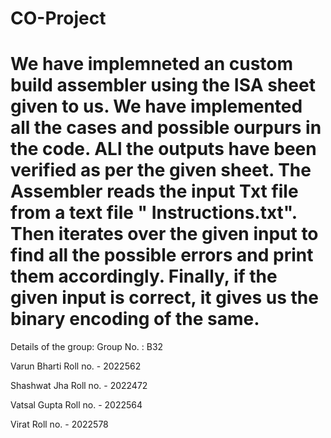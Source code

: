 # CO-Project
# We have implemneted an custom build assembler using the ISA sheet given to us. We have implemented all the cases and possible ourpurs in the code. ALl the outputs have been verified as per the given sheet. The Assembler reads the input Txt file from a text file " Instructions.txt". Then iterates over the given input to find all the possible errors and print them accordingly. Finally, if the given input is correct, it gives us the binary encoding of the same. 

Details of the group: 
Group No. : B32

Varun Bharti 
Roll no. - 2022562 

Shashwat Jha 
Roll no. - 2022472

Vatsal Gupta 
Roll no. - 2022564

Virat 
Roll no. - 2022578
